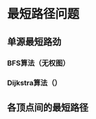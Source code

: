 


# 最短路径问题
##  单源最短路劲
### BFS算法（无权图）
### Dijkstra算法（）
## 各顶点间的最短路径
<!--stackedit_data:
eyJoaXN0b3J5IjpbMTg5NjE5NTMzNyw0NDA5MDU2MTldfQ==
-->